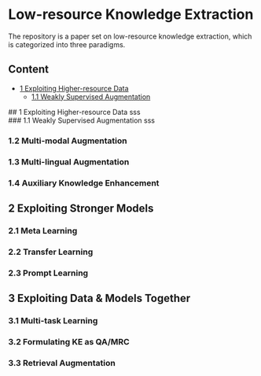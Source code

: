 # Low-resource Knowledge Extraction 

The repository is a paper set on low-resource knowledge extraction, which is categorized into three paradigms. 

## Content
* [1 Exploiting Higher-resource Data](#1)
  * [1.1 Weakly Supervised Augmentation](#1.1)

<div id="1"></div>
## 1 Exploiting Higher-resource Data
sss

<div id="1.1"></div>
### 1.1 Weakly Supervised Augmentation
sss


### 1.2 Multi-modal Augmentation



### 1.3 Multi-lingual Augmentation



### 1.4 Auxiliary Knowledge Enhancement





## 2 Exploiting Stronger Models

### 2.1 Meta Learning




### 2.2 Transfer Learning



### 2.3 Prompt Learning




## 3 Exploiting Data & Models Together

### 3.1 Multi-task Learning


### 3.2 Formulating KE as QA/MRC


### 3.3 Retrieval Augmentation

